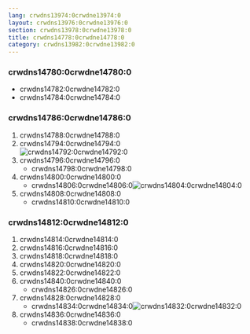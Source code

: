 ```yaml
---
lang: crwdns13974:0crwdne13974:0
layout: crwdns13976:0crwdne13976:0
section: crwdns13978:0crwdne13978:0
title: crwdns14778:0crwdne14778:0
category: crwdns13982:0crwdne13982:0
---
```


### crwdns14780:0crwdne14780:0

- crwdns14782:0crwdne14782:0
- crwdns14784:0crwdne14784:0

### crwdns14786:0crwdne14786:0
1. crwdns14788:0crwdne14788:0
1. crwdns14794:0crwdne14794:0<br> ![crwdns14792:0crwdne14792:0](crwdns14790:0crwdne14790:0)
1. crwdns14796:0crwdne14796:0
   - crwdns14798:0crwdne14798:0
1. crwdns14800:0crwdne14800:0
   - crwdns14806:0crwdne14806:0![crwdns14804:0crwdne14804:0](crwdns14802:0crwdne14802:0)
1. crwdns14808:0crwdne14808:0
   - crwdns14810:0crwdne14810:0

### crwdns14812:0crwdne14812:0
1. crwdns14814:0crwdne14814:0
1. crwdns14816:0crwdne14816:0
1. crwdns14818:0crwdne14818:0
1. crwdns14820:0crwdne14820:0
1. crwdns14822:0crwdne14822:0
1. crwdns14840:0crwdne14840:0
   - crwdns14826:0crwdne14826:0
1. crwdns14828:0crwdne14828:0
   - crwdns14834:0crwdne14834:0![crwdns14832:0crwdne14832:0](crwdns14830:0crwdne14830:0)
1. crwdns14836:0crwdne14836:0
   - crwdns14838:0crwdne14838:0
